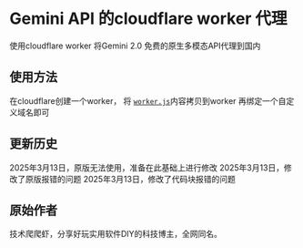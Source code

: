 # Gemini API 的cloudflare worker 代理

使用cloudflare worker 将Gemini 2.0 免费的原生多模态API代理到国内<br>

## 使用方法
在cloudflare创建一个worker，
将 [`worker.js`](worker.js)内容拷贝到worker
再绑定一个自定义域名即可

## 更新历史
2025年3月13日，原版无法使用，准备在此基础上进行修改
2025年3月13日，修改了原版报错的问题
2025年3月13日，修改了代码块报错的问题

## 原始作者
技术爬爬虾，分享好玩实用软件DIY的科技博主，全网同名。
